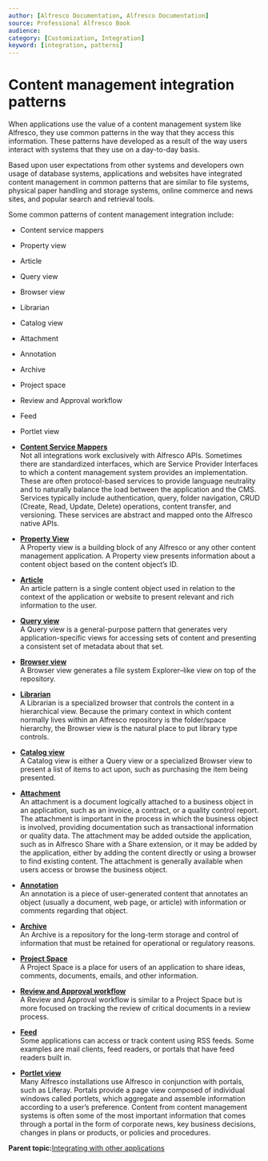 ```yaml
---
author: [Alfresco Documentation, Alfresco Documentation]
source: Professional Alfresco Book
audience: 
category: [Customization, Integration]
keyword: [integration, patterns]
---
```


# Content management integration patterns

When applications use the value of a content management system like Alfresco, they use common patterns in the way that they access this information. These patterns have developed as a result of the way users interact with systems that they use on a day-to-day basis.

Based upon user expectations from other systems and developers own usage of database systems, applications and websites have integrated content management in common patterns that are similar to file systems, physical paper handling and storage systems, online commerce and news sites, and popular search and retrieval tools.

Some common patterns of content management integration include:

-   Content service mappers
-   Property view
-   Article
-   Query view
-   Browser view
-   Librarian
-   Catalog view
-   Attachment
-   Annotation
-   Archive
-   Project space
-   Review and Approval workflow
-   Feed
-   Portlet view

-   **[Content Service Mappers](../concepts/integration-mappers.md)**  
Not all integrations work exclusively with Alfresco APIs. Sometimes there are standardized interfaces, which are Service Provider Interfaces to which a content management system provides an implementation. These are often protocol-based services to provide language neutrality and to naturally balance the load between the application and the CMS. Services typically include authentication, query, folder navigation, CRUD \(Create, Read, Update, Delete\) operations, content transfer, and versioning. These services are abstract and mapped onto the Alfresco native APIs.
-   **[Property View](../concepts/integration-propview.md)**  
A Property view is a building block of any Alfresco or any other content management application. A Property view presents information about a content object based on the content object’s ID.
-   **[Article](../concepts/integration-article.md)**  
An article pattern is a single content object used in relation to the context of the application or website to present relevant and rich information to the user.
-   **[Query view](../concepts/integration-query.md)**  
A Query view is a general-purpose pattern that generates very application-specific views for accessing sets of content and presenting a consistent set of metadata about that set.
-   **[Browser view](../concepts/integration-browser.md)**  
A Browser view generates a file system Explorer–like view on top of the repository.
-   **[Librarian](../concepts/integration-librarian.md)**  
A Librarian is a specialized browser that controls the content in a hierarchical view. Because the primary context in which content normally lives within an Alfresco repository is the folder/space hierarchy, the Browser view is the natural place to put library type controls.
-   **[Catalog view](../concepts/integration-catalog.md)**  
A Catalog view is either a Query view or a specialized Browser view to present a list of items to act upon, such as purchasing the item being presented.
-   **[Attachment](../concepts/integration-attachment.md)**  
An attachment is a document logically attached to a business object in an application, such as an invoice, a contract, or a quality control report. The attachment is important in the process in which the business object is involved, providing documentation such as transactional information or quality data. The attachment may be added outside the application, such as in Alfresco Share with a Share extension, or it may be added by the application, either by adding the content directly or using a browser to find existing content. The attachment is generally available when users access or browse the business object.
-   **[Annotation](../concepts/integration-annotation.md)**  
An annotation is a piece of user-generated content that annotates an object \(usually a document, web page, or article\) with information or comments regarding that object.
-   **[Archive](../concepts/integration-archive.md)**  
An Archive is a repository for the long-term storage and control of information that must be retained for operational or regulatory reasons.
-   **[Project Space](../concepts/integration-projectSpace.md)**  
A Project Space is a place for users of an application to share ideas, comments, documents, emails, and other information.
-   **[Review and Approval workflow](../concepts/integration-workflow.md)**  
A Review and Approval workflow is similar to a Project Space but is more focused on tracking the review of critical documents in a review process.
-   **[Feed](../concepts/integration-feed.md)**  
Some applications can access or track content using RSS feeds. Some examples are mail clients, feed readers, or portals that have feed readers built in.
-   **[Portlet view](../concepts/integration-portlet.md)**  
Many Alfresco installations use Alfresco in conjunction with portals, such as Liferay. Portals provide a page view composed of individual windows called portlets, which aggregate and assemble information according to a user’s preference. Content from content management systems is often some of the most important information that comes through a portal in the form of corporate news, key business decisions, changes in plans or products, or policies and procedures.

**Parent topic:**[Integrating with other applications](../concepts/integration-options.md)

